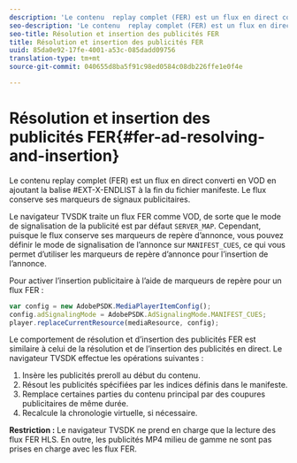 ```yaml
---
description: 'Le contenu  replay complet (FER) est un flux en direct converti en VOD en ajoutant la balise #EXT-X-ENDLIST à la fin du fichier manifeste. Le flux conserve ses marqueurs de signaux publicitaires.'
seo-description: 'Le contenu  replay complet (FER) est un flux en direct converti en VOD en ajoutant la balise #EXT-X-ENDLIST à la fin du fichier manifeste. Le flux conserve ses marqueurs de signaux publicitaires.'
seo-title: Résolution et insertion des publicités FER
title: Résolution et insertion des publicités FER
uuid: 85da0e92-17fe-4001-a53c-085dadd09756
translation-type: tm+mt
source-git-commit: 040655d8ba5f91c98ed0584c08db226ffe1e0f4e

---
```



# Résolution et insertion des publicités FER{#fer-ad-resolving-and-insertion}

Le contenu  replay complet (FER) est un flux en direct converti en VOD en ajoutant la balise #EXT-X-ENDLIST à la fin du fichier manifeste. Le flux conserve ses marqueurs de signaux publicitaires.

Le navigateur TVSDK traite un flux FER comme VOD, de sorte que le mode de signalisation de la publicité est par défaut `SERVER_MAP`. Cependant, puisque le flux conserve ses marqueurs de repère d’annonce, vous pouvez définir le mode de signalisation de l’annonce sur `MANIFEST_CUES`, ce qui vous permet d’utiliser les marqueurs de repère d’annonce pour l’insertion de l’annonce.

Pour activer l’insertion publicitaire à l’aide de marqueurs de repère pour un flux FER :

```js
var config = new AdobePSDK.MediaPlayerItemConfig(); 
config.adSignalingMode = AdobePSDK.AdSignalingMode.MANIFEST_CUES; 
player.replaceCurrentResource(mediaResource, config);
```

Le comportement de résolution et d’insertion des publicités FER est similaire à celui de la résolution et de l’insertion des publicités en direct. Le navigateur TVSDK effectue les opérations suivantes :

1. Insère les publicités preroll au début du contenu.
1. Résout les publicités spécifiées par les indices définis dans le manifeste.
1. Remplace certaines parties du contenu principal par des coupures publicitaires de même durée.
1. Recalcule la chronologie virtuelle, si nécessaire.

**Restriction :** Le navigateur TVSDK ne prend en charge que la lecture des flux FER HLS. En outre, les publicités MP4 milieu de gamme ne sont pas prises en charge avec les flux FER.
